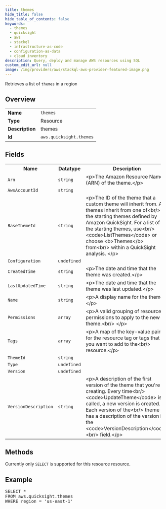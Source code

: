 ```yaml
---
title: themes
hide_title: false
hide_table_of_contents: false
keywords:
  - themes
  - quicksight
  - aws
  - stackql
  - infrastructure-as-code
  - configuration-as-data
  - cloud inventory
description: Query, deploy and manage AWS resources using SQL
custom_edit_url: null
image: /img/providers/aws/stackql-aws-provider-featured-image.png
---
```

Retrieves a list of <code>themes</code> in a region

## Overview
<table><tbody>
<tr><td><b>Name</b></td><td><code>themes</code></td></tr>
<tr><td><b>Type</b></td><td>Resource</td></tr>
<tr><td><b>Description</b></td><td>themes</td></tr>
<tr><td><b>Id</b></td><td><code>aws.quicksight.themes</code></td></tr>
</tbody></table>

## Fields
<table><tbody>
<tr><th>Name</th><th>Datatype</th><th>Description</th></tr>
<tr><td><code>Arn</code></td><td><code>string</code></td><td>&lt;p&gt;The Amazon Resource Name (ARN) of the theme.&lt;&#x2F;p&gt;</td></tr>
<tr><td><code>AwsAccountId</code></td><td><code>string</code></td><td></td></tr>
<tr><td><code>BaseThemeId</code></td><td><code>string</code></td><td>&lt;p&gt;The ID of the theme that a custom theme will inherit from. All themes inherit from one of&lt;br&#x2F;&gt;			the starting themes defined by Amazon QuickSight. For a list of the starting themes, use&lt;br&#x2F;&gt;				&lt;code&gt;ListThemes&lt;&#x2F;code&gt; or choose &lt;b&gt;Themes&lt;&#x2F;b&gt; from&lt;br&#x2F;&gt;			within a QuickSight analysis. &lt;&#x2F;p&gt;</td></tr>
<tr><td><code>Configuration</code></td><td><code>undefined</code></td><td></td></tr>
<tr><td><code>CreatedTime</code></td><td><code>string</code></td><td>&lt;p&gt;The date and time that the theme was created.&lt;&#x2F;p&gt;</td></tr>
<tr><td><code>LastUpdatedTime</code></td><td><code>string</code></td><td>&lt;p&gt;The date and time that the theme was last updated.&lt;&#x2F;p&gt;</td></tr>
<tr><td><code>Name</code></td><td><code>string</code></td><td>&lt;p&gt;A display name for the theme.&lt;&#x2F;p&gt;</td></tr>
<tr><td><code>Permissions</code></td><td><code>array</code></td><td>&lt;p&gt;A valid grouping of resource permissions to apply to the new theme.&lt;br&#x2F;&gt;			&lt;&#x2F;p&gt;</td></tr>
<tr><td><code>Tags</code></td><td><code>array</code></td><td>&lt;p&gt;A map of the key-value pairs for the resource tag or tags that you want to add to the&lt;br&#x2F;&gt;			resource.&lt;&#x2F;p&gt;</td></tr>
<tr><td><code>ThemeId</code></td><td><code>string</code></td><td></td></tr>
<tr><td><code>Type</code></td><td><code>undefined</code></td><td></td></tr>
<tr><td><code>Version</code></td><td><code>undefined</code></td><td></td></tr>
<tr><td><code>VersionDescription</code></td><td><code>string</code></td><td>&lt;p&gt;A description of the first version of the theme that you're creating. Every time&lt;br&#x2F;&gt;				&lt;code&gt;UpdateTheme&lt;&#x2F;code&gt; is called, a new version is created. Each version of the&lt;br&#x2F;&gt;			theme has a description of the version in the &lt;code&gt;VersionDescription&lt;&#x2F;code&gt;&lt;br&#x2F;&gt;			field.&lt;&#x2F;p&gt;</td></tr>

</tbody></table>

## Methods
Currently only <code>SELECT</code> is supported for this resource resource.

## Example
<pre>
SELECT *<br/>FROM aws.quicksight.themes<br/>WHERE region = 'us-east-1'
</pre>
